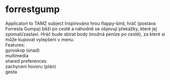 # forrestgump
Applicaton to TAMZ subject
Inspirováno hrou flappy-bird, hráč (postava Forresta Gumpa) běží po cestě a náhodně se objevují překážky, které jej zpomalí/zastaví. Hráč bude sbírat body (možná peníze po cestě), za které si může kupovat vylepšení v menu. <br>
Features:<br>
gyroskop (snad)<br>
multimedia<br>
shared preferences<br>
zachycení hovoru (plán)<br>
gesta<br>
